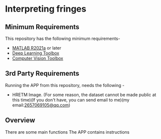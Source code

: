 # Interpreting fringes

## Minimum Requirements

This repository has the following minimum requirements-

- [MATLAB R2021a](https://uk.mathworks.com/products/matlab.html) or later
- [Deep Learning Toolbox](https://uk.mathworks.com/products/deep-learning.html)
- [Computer Vision Toolbox](https://uk.mathworks.com/products/computer-vision.html)

## 3rd Party Requirements

Running the APP from this repository, needs the following -


- HRETM Image. (For some reason, the dataset cannot be made public at this time)(If you don't have, you can send email to me)(my email:2657069105@qq.com)

## Overview
There are some main functions
The APP contains instructions
